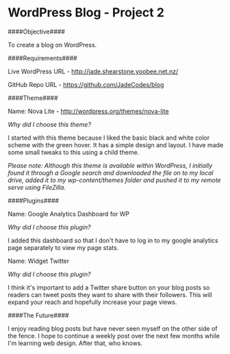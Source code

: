 WordPress Blog - Project 2
====

####Objective####

To create a blog on WordPress.


####Requirements####

Live WordPress URL - http://jade.shearstone.yoobee.net.nz/

GitHub Repo URL - https://github.com/JadeCodes/blog


####Theme####

Name: Nova Lite - http://wordpress.org/themes/nova-lite 

*Why did I choose this theme?*

I started with this theme because I liked the basic black and white color scheme with the green hover. It has a simple design and layout. I have made some small tweaks to this using a child theme.

*Please note: Although this theme is available within WordPress, I initially found it through a Google search and downloaded the file on to my local drive, added it to my wp-content/themes folder and pushed it to my remote serve using FileZilla.*


####Plugins####

Name: Google Analytics Dashboard for WP

*Why did I choose this plugin?*

I added this dashboard so that I don't have to log in to my google analytics page separately to view my page stats.

Name: Widget Twitter

*Why did I choose this plugin?*

I think it's important to add a Twitter share button on your blog posts so readers can tweet posts they want to share with their followers. This will expand your reach and hopefully increase your page views.


####The Future####

I enjoy reading blog posts but have never seen myself on the other side of the fence. I hope to continue a weekly post over the next few months while I'm learning web design. After that, who knows.
